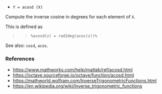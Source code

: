 - `Y = acosd (X)`

Compute the inverse cosine in degrees for each element of `X`.

This is defined as

> > `%acosd(z) = rad2deg(acos(z))%`

See also: `cosd`, `acos`.

### References

- https://www.mathworks.com/help/matlab/ref/acosd.html
- https://octave.sourceforge.io/octave/function/acosd.html
- https://mathworld.wolfram.com/InverseTrigonometricFunctions.html
- https://en.wikipedia.org/wiki/Inverse_trigonometric_functions
